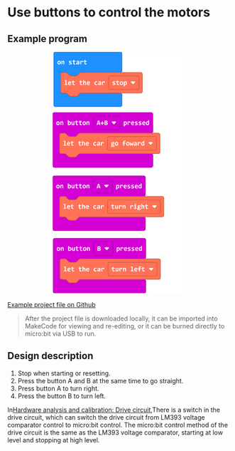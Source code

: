 # Use buttons to control the motors

## Example program 

<div align=center>
<img src="../assets/Triode-Car_motor_control_1.png" width="300"/>
</div>

[Example project file on Github](https://github.com/Wind-stormger/Makecode/blob/master/microbit-Triode-car_motor_control_1.hex)

> After the project file is downloaded locally, it can be imported into MakeCode for viewing and re-editing, or it can be burned directly to micro:bit via USB to run. 

## Design description 

1. Stop when starting or resetting. 
2. Press the button A and B  at the same time to go straight.
3. Press button A to turn right. 
4. Press the button B to turn left. 

In[Hardware analysis and calibration: Drive circuit](../hardware/analysis&calibrate.html#Drive-circuit),There is a switch in the drive circuit, which can switch the drive circuit from LM393 voltage comparator control to micro:bit control. The micro:bit control method of the drive circuit is the same as the LM393 voltage comparator, starting at low level and stopping at high level. 